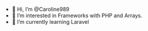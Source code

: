 - 👋 Hi, I’m @Caroline989
- 👀 I’m interested in Frameworks with PHP and Arrays.
- 🌱 I’m currently learning Laravel
<!---
Caroline989/Caroline989 is a ✨ special ✨ repository because its `README.md` (this file) appears on your GitHub profile.
You can click the Preview link to take a look at your changes.
--->
